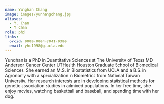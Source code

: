 ```yaml
---
name: Yunghan Chang
image: images/yunhangchang.jpg
aliases:
  - Y. Chan
  - Y Chan
role: phd
links:
  orcid: 0009-0004-3041-0390
  email: yhc1998@g.ucla.edu
---
```


Yunghan is a PhD in Quantitative Sciences at The University of Texas MD Anderson Cancer Center UTHealth Houston Graduate School of Biomedical Sciences. She earned an M.S. in Biostatistics from UCLA and a B.S. in Agronomy with a specialization in Biometrics from National Taiwan University. Her research interests are in developing statistical methods for genetic association studies in admixed populations. In her free time, she enjoy movies, watching basketball and baseball, and spending time with her dog.
